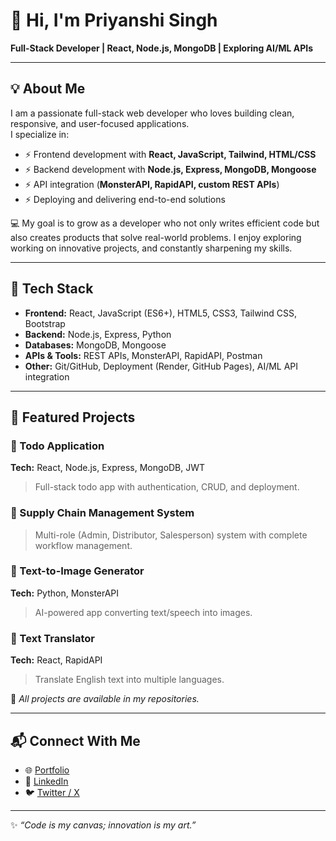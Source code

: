 # 👋 Hi, I'm Priyanshi Singh  

**Full-Stack Developer | React, Node.js, MongoDB | Exploring AI/ML APIs**  

---

## 💡 About Me  

I am a passionate full-stack web developer who loves building clean, responsive, and user-focused applications.  
I specialize in:  

- ⚡ Frontend development with **React, JavaScript, Tailwind, HTML/CSS**  
- ⚡ Backend development with **Node.js, Express, MongoDB, Mongoose**  
- ⚡ API integration (**MonsterAPI, RapidAPI, custom REST APIs**)  
- ⚡ Deploying and delivering end-to-end solutions  

💻 My goal is to grow as a developer who not only writes efficient code but also creates products that solve real-world problems. I enjoy exploring  working on innovative projects, and constantly sharpening my skills.  

---

## 🚀 Tech Stack  

- **Frontend:** React, JavaScript (ES6+), HTML5, CSS3, Tailwind CSS, Bootstrap  
- **Backend:** Node.js, Express, Python  
- **Databases:** MongoDB, Mongoose  
- **APIs & Tools:** REST APIs, MonsterAPI, RapidAPI, Postman  
- **Other:** Git/GitHub, Deployment (Render, GitHub Pages), AI/ML API integration  

---

## 🌟 Featured Projects  

### 🔹 Todo Application  
**Tech:** React, Node.js, Express, MongoDB, JWT  
> Full-stack todo app with authentication, CRUD, and deployment.  

### 🔹 Supply Chain Management System  
> Multi-role (Admin, Distributor, Salesperson) system with complete workflow management.  

### 🔹 Text-to-Image Generator  
**Tech:** Python, MonsterAPI  
> AI-powered app converting text/speech into images.  

### 🔹 Text Translator  
**Tech:** React, RapidAPI  
> Translate English text into multiple languages.  

🔗 *All projects are available in my repositories.*  

---



## 📬 Connect With Me  

- 🌐 [Portfolio](https://priyanshi-singh022.github.io/Portfolio/)  
- 💼 [LinkedIn](https://www.linkedin.com/in/priyanshi-singh022)  
- 🐦 [Twitter / X](https://x.com/priyanshi0222)  

---

✨ *“Code is my canvas; innovation is my art.”*  
